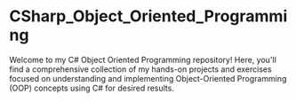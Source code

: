 # CSharp_Object_Oriented_Programming
Welcome to my C# Object Oriented Programming repository! Here, you'll find a comprehensive collection of my hands-on projects and exercises focused on understanding and implementing Object-Oriented Programming (OOP) concepts using C# for desired results.
